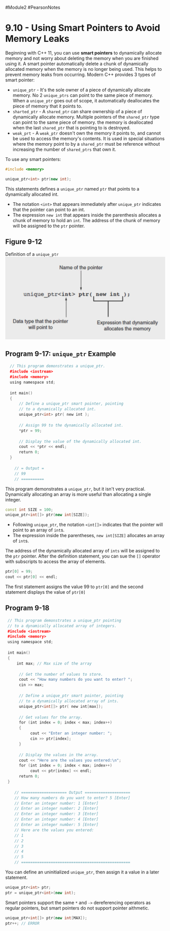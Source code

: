 #Module2 #PearsonNotes 
# 9.10 - Using Smart Pointers to Avoid Memory Leaks
Beginning with C++ 11, you can use **smart pointers** to dynamically allocate memory and not worry about deleting the memory when you are finished using it.
A smart pointer automatically delete a chunk of dynamically allocated memory when the memory is no longer being used. This helps to prevent memory leaks from occurring.
Modern C++ provides 3 types of smart pointer:
- `unique_ptr` - It's the sole owner of a piece of dynamically allocate memory. No 2 `unique_ptrs` can point to the same piece of memory. When a `unique_ptr` goes out of scope, it automatically deallocates the piece of memory that it points to.
- `sharted_ptr` - A `shared_ptr` can share ownership of a piece of dynamically allocate memory. Multiple pointers of the `shared_ptr` type can point to the same  piece of memory. the memory is deallocated when the last `shared_ptr` that is pointing to is destroyed.
- `weak_prt` - A `weak_ptr` doesn't own the memory it points to, and cannot be used to access the memory's contents. It is used in special situations where the memory point to by a `shared_ptr` must be reference without increasing the number of `shared_ptrs` that own it.

To use any smart pointers:
```c++
#include <memory>
```

```c++
unique_ptr<int> ptr(new int);
```
This statements defines a `unique_ptr` named `ptr` that points to a dynamically allocated int.
- The notation `<int>` that appears immediately after `unique_ptr` indicates that the pointer can point to an int.
- The expression `new int` that appears inside the parenthesis allocates a chunk of memory to hold an `int`. The address of the chunk of memory will be assigned to the `ptr` pointer.

## Figure 9-12
Definition of a `unique_ptr` <br />
![9.10 - Figure 9-12](/Module%202/Pearson%20Notes/9.10%20Photos/Figure%209-12.png)

## Program 9-17: `unique_ptr` Example
```c++
  // This program demonstrates a unique_ptr.
  #include <iostream>
  #include <memory>
  using namespace std;

  int main()
  {
      // Define a unique_ptr smart pointer, pointing
      // to a dynamically allocated int.
      unique_ptr<int> ptr( new int );

      // Assign 99 to the dynamically allocated int.
      *ptr = 99;

      // Display the value of the dynamically allocated int.
      cout << *ptr << endl;
      return 0;
  }

	// = Output =
	// 99
	// ==========
```
This program demonstrates a `unique_ptr`, but it isn't very practical. Dynamically allocating an array is more useful than allocating a single integer.

```c++
const int SIZE = 100;
unique_ptr<int[]> ptr(new int[SIZE]);
```
- Following `unique_ptr`, the notation `<int[]>` indicates that the pointer will point to an array of `int`s.
- The expression inside the parentheses, `new int[SIZE]` allocates an array of `int`s.

The address of the dynamically allocated array of `ints` will be assigned to the `ptr` pointer. After the definition statement, you can sue the `[]` operator with subscripts to access the array of elements.
```c++
ptr[0] = 99;
cout << ptr[0] << endl;
```
The first statement assigns the value 99 to `ptr[0]` and the second statement displays the value of `ptr[0]`

## Program 9-18
```c++
 // This program demonstrates a unique_ptr pointing
 // to a dynamically allocated array of integers.
 #include <iostream>
 #include <memory>
 using namespace std;
 
 int main()
 {
     int max; // Max size of the array
     
      // Get the number of values to store.
      cout << "How many numbers do you want to enter? ";
      cin >> max;

      // Define a unique_ptr smart pointer, pointing
      // to a dynamically allocated array of ints.
      unique_ptr<int[]> ptr( new int[max]);

      // Get values for the array.
      for (int index = 0; index < max; index++)
      {
           cout << "Enter an integer number: ";
           cin >> ptr[index];
      }

      // Display the values in the array.
      cout << "Here are the values you entered:\n";
      for (int index = 0; index < max; index++)
           cout << ptr[index] << endl;
      return 0;
 }

	// ==================== Output ====================
	// How many numbers do you want to enter? 5 [Enter]
	// Enter an integer number: 1 [Enter]
	// Enter an integer number: 2 [Enter]
	// Enter an integer number: 3 [Enter]
	// Enter an integer number: 4 [Enter]
	// Enter an integer number: 5 [Enter]
	// Here are the values you entered:
	// 1
	// 2
	// 3
	// 4
	// 5
	// ================================================
```

You can define an uninitialized `unique_ptr`, then assign it a value in a later statement.
```c++
unique_ptr<int> ptr;
ptr = unique_ptr<int>(new int);
```

Smart pointers support the same `*` and `->` dereferencing operators as regular pointers, but smart pointers do not support pointer aithmetic.
```c++
unique_ptr<int[]> ptr(new int[MAX]);
ptr++; // ERROR
```
